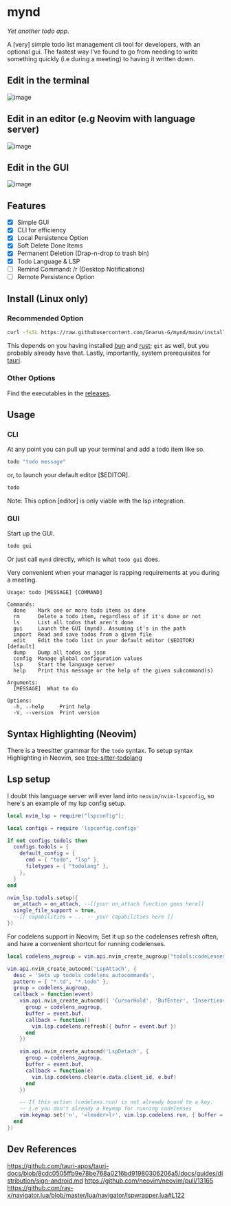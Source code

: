 # mynd

_Yet another todo app_.

A [very] simple todo list management cli tool for developers, with an optional gui. The fastest way I've found to go from needing to write something quickly (i.e during a meeting)
to having it written down.

## Edit in the terminal

![image](https://github.com/Gnarus-G/mynd/assets/37311893/17729eb9-ab8b-42f4-aaf2-8d2014356f89)

## Edit in an editor (e.g Neovim with language server)

![image](https://github.com/Gnarus-G/mynd/assets/37311893/7a79b1fa-704d-481a-bac4-2b1e067ef9c4)

## Edit in the GUI

![image](https://github.com/Gnarus-G/mynd/assets/37311893/69358ce2-5711-4f5b-a8be-cb989ec0c112)

## Features

- [x] Simple GUI
- [x] CLI for efficiency
- [x] Local Persistence Option
- [x] Soft Delete Done Items
- [x] Permanent Deletion (Drap-n-drop to trash bin)
- [x] Todo Language & LSP
- [ ] Remind Command: /r (Desktop Notifications)
- [ ] Remote Persistence Option

## Install (Linux only)

### Recommended Option

```sh
curl -fsSL https://raw.githubusercontent.com/Gnarus-G/mynd/main/install.sh | sh
```

This depends on you having installed [bun](https://bun.sh/) and [rust](https://doc.rust-lang.org/cargo/getting-started/installation.html); `git` as well, but you
probably already have that. Lastly, importantly, system prerequisites for [tauri](https://v2.tauri.app/start/prerequisites/#linux).

### Other Options

Find the executables in the [releases](https://github.com/Gnarus-G/mynd/releases).

## Usage

### CLI

At any point you can pull up your terminal and add a todo item like so.

```sh
todo "todo message"
```

or, to launch your default editor [$EDITOR].

```sh
todo
```

Note: This option [editor] is only viable with the lsp integration.

### GUI

Start up the GUI.

```sh
todo gui
```

Or just call `mynd` directly, which is what `todo gui` does.

Very convenient when your manager is rapping requirements at you during a meeting.

```
Usage: todo [MESSAGE] [COMMAND]

Commands:
  done    Mark one or more todo items as done
  rm      Delete a todo item, regardless of if it's done or not
  ls      List all todos that aren't done
  gui     Launch the GUI (mynd). Assuming it's in the path
  import  Read and save todos from a given file
  edit    Edit the todo list in your default editor ($EDITOR) [default]
  dump    Dump all todos as json
  config  Manage global configuration values
  lsp     Start the language server
  help    Print this message or the help of the given subcommand(s)

Arguments:
  [MESSAGE]  What to do

Options:
  -h, --help     Print help
  -V, --version  Print version
```

## Syntax Highlighting (Neovim)

There is a treesitter grammar for the `todo` syntax.
To setup syntax Highlighting in Neovim, see [tree-sitter-todolang](https://github.com/Gnarus-G/tree-sitter-todolang)

## Lsp setup

I doubt this language server will ever land into `neovim/nvim-lspconfig`, so here's an example
of my lsp config setup.

```lua
local nvim_lsp = require("lspconfig");

local configs = require 'lspconfig.configs'

if not configs.todols then
  configs.todols = {
    default_config = {
      cmd = { "todo", "lsp" },
      filetypes = { "todolang" },
    },
  }
end

nvim_lsp.todols.setup({
  on_attach = on_attach, --[[your on_attach function goes here]]
  single_file_support = true,
  --[[ capabilities = ... -- your capabilities here ]]
})
```

For codelens support in Neovim; Set it up so the codelenses refresh often, and have a convenient
shortcut for running codelenses.

```lua
local codelens_augroup = vim.api.nvim_create_augroup("todols:codeLenses", { clear = true })

vim.api.nvim_create_autocmd('LspAttach', {
  desc = 'Sets up todols codelens autocommands',
  pattern = { "*.td", "*.todo" },
  group = codelens_augroup,
  callback = function(event)
    vim.api.nvim_create_autocmd({ 'CursorHold', 'BufEnter', 'InsertLeave' }, {
      group = codelens_augroup,
      buffer = event.buf,
      callback = function()
        vim.lsp.codelens.refresh({ bufnr = event.buf })
      end
    })

    vim.api.nvim_create_autocmd('LspDetach', {
      group = codelens_augroup,
      buffer = event.buf,
      callback = function(e)
        vim.lsp.codelens.clear(e.data.client_id, e.buf)
      end
    })

    -- If this action (codelens.run) is not already bound to a key.
    -- i.e you don't already a keymap for running codelenses
    vim.keymap.set('n', '<leader>lr', vim.lsp.codelens.run, { buffer = event.buf, remap = false })
  end
})
```

## Dev References

https://github.com/tauri-apps/tauri-docs/blob/8cdc0505ffb9e78be768a0216bd91980306206a5/docs/guides/distribution/sign-android.md
https://github.com/neovim/neovim/pull/13165
https://github.com/ray-x/navigator.lua/blob/master/lua/navigator/lspwrapper.lua#L122
